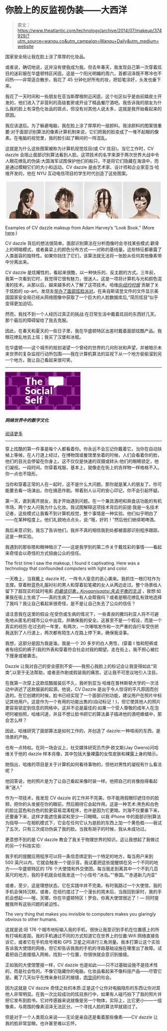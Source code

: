 # 你脸上的反监视伪装——大西洋

> 原文：<https://www.theatlantic.com/technology/archive/2014/07/makeup/374929/?utm_source=wanqu.co&utm_campaign=Wanqu+Daily&utm_medium=website>



国家安全局让我在脸上涂了厚厚的化妆品。

或者说，确切地说，这并没有使我成为我。但去年春天，我发现自己第一次穿着炫目的迷彩服在华盛顿特区闲逛。这是一个阳光明媚的周六，首都沼泽既不寒冷也不闷热——非常适合散步。我花了 45 分钟化好所有的妆，把铅笔涂好，头发也垂下来。

我花了一天时间和一些朋友在亚当斯摩根附近闲逛，这个社区似乎是由前嬉皮士开发的，他们进入了非营利的高级套房或开设了精品餐厅酒吧。我告诉我的朋友为什么我的脸上有深色化妆品的斑点，但没有对其他人说太多，这就是我开始看起来的原因。

 <gpt-ad class="GptAd_root__2eqVh ArticleInjector_root__fjDeh s-native s-native--standard s-native--streamline" format="injector" sizes-at-0="mobile-wide,native,house" targeting-pos="manual-injector" sizes-at-976="desktop-wide,native,house">我应该退后。为了躲避电脑，我在脸上涂了厚厚的一层颜料。我涂颜料的图案很重要:对于面部识别算法的像素计算机制来说，它们把我的脸变成了一堆不起眼的像素。在电脑的视觉里，我的脸引起了瞬间的一阵混乱。

这就是为什么这些图案被称为计算机视觉炫目(或 CV 炫目)。当它工作时，CV dazzle 会阻止面部识别算法看到人脸。这项技术的名字来源于两次世界大战中令人眼花缭乱的伪装:大国海军试图保护他们的船只，不是将它们隐藏在海浪中，而是通过模糊它们的大小和运动。CV dazzle 是由艺术家、设计师和企业家亚当·哈维开发的，他在 NYU 互动电信项目的学生时代创造了这些图案。

<picture class="ArticleInlineImageFigure_picture__HoflP">![](img/a1b237d5a12ef550d84dcf581e9230e5.png)</picture>

Examples of CV dazzle makeup from Adam Harvey’s “Look Book.” (More [here](http://cvdazzle.com).)



CV dazzle 背后的想法很简单。面部识别算法在分析图像时会寻找某些模式:颧骨上的明暗模式，或者鼻梁上的颜色分布方式——对称的基线量。这些特征都暴露了人类面容的独特性。如果你挡住了它们，该算法就无法将一张脸从任何其他像素带中分离出来。

CV dazzle 是炫耀性的，看起来很酷，以一种快乐的、反主题的方式。三年前，我第一次看到它时，我觉得它很有魅力，很迷人。这是一项将计算机与光和颜色混淆的技术。从那以后，越来越多的人了解了这项技术。哈维[向*纽约时报*](http://www.nytimes.com/interactive/2013/12/14/opinion/sunday/20121215_ANTIFACE_OPART.html) 贡献了关于炫脸的 op-art，发烧友[举办了面部炫脸派对](http://antirecognition.tumblr.com/)。在来自斯诺登文件的文件显示美国国家安全局已经从网络图像中获取了一个巨大的人脸数据库后,“简历炫目”似乎变得更加迫切。

然而，我找不到一个人经历过真正的挑战:在日常生活中戴着炫目的东西好几天。那个最后的障碍留给了我去克服。

因此，在春天和夏天的一些日子里，我在华盛顿特区出差时戴着面部炫酷产品。我眼花缭乱地去上班；我买了汉堡和冰棍。

在华盛顿——这个城市的规划渴望一个曾经的世界的几何形状和声望，并被暗示未来世界的复杂监视行动所包围——我在计算机算法的监视下从一个地方偷偷溜到另一个地方。我让自己看起来很可笑。

<aside class="callout">

* * *

[![The Social Self](img/2002573c2157b626fe7ebe8f8a316c9a.png)](https://www.theatlantic.com/special-report/social-self)

##### 网络世界中的数字文化
[阅读更多](https://www.theatlantic.com/special-report/social-self)

* * *

</aside>

穿上炫酷的第一件事是每个人都看着你。你永远不会忘记你戴着它。当你在自动扶梯上等候，在人行道上经过，在博物馆或餐馆里坐着的时候，人们会看着你的脸，他们的目光会停留在你身上。这不仅仅是快速的双摄或转头:他们的眼睛锁定，他们凝视。一段时间。你穿着戏服，基本上，就像走在街上的吉祥物一样格格不入。你一点也不隐形。

当你和穿着正常的人在一起时，这不是什么大问题。那你就是某人的朋友了。你可能要去看一场演出。你在搞恶作剧。带着别人认可的安心印记，你不会引起怀疑。

第一天，直到离开朋友，我才开始遇到问题。在一个兼具酒吧和熟食店功能的有机市场，两个女人问我为什么化妆。我试图解释这项技术背后的前提:我是一名技术记者，这些模式让我看不到计算机视觉，整个事情是一种实验。他们似乎明白了——在某种程度上。他们礼貌地点点头，说:“哦，好的！”然后他们继续喝啤酒。

 <gpt-ad class="GptAd_root__2eqVh ArticleInjector_root__fjDeh s-native s-native--standard s-native--streamline" format="injector" sizes-at-0="mobile-wide,native,house" targeting-pos="manual-injector" sizes-at-976="desktop-wide,native,house">我后来意识到，我忘了告诉他们，我并不真的相信我到处都被面部识别程序跟踪。这是一种实验。

我遇到的那些嗯和眼神暗示了——这是我学到的第二件关于戴炫彩的事情——看起来奇怪会以奇怪的方式扭曲公众的信任。

<aside class="ArticlePullquote_root__YtnHv">The first time I saw the makeup, I found it captivating. Here was a technology that confounded computers with light and color.</aside>

 <gpt-ad class="GptAd_root__2eqVh ArticleInjector_root__fjDeh s-native s-native--standard s-native--streamline" format="injector" sizes-at-0="mobile-wide,native,house" targeting-pos="manual-injector" sizes-at-976="desktop-wide,native,house">一天晚上，当我戴上 dazzle 时，一阵令人窒息的恶心袭来。我抓住一根灯柱作为支撑。穿着粉蓝色礼服衬衫的男人和穿着铅笔裙的女人从两边走过。整个场景给人留下了超现实的延时电影 *[的最佳印象，Koyaanisqatsi:失去平衡的生活](http://en.wikipedia.org/wiki/Koyaanisqatsi)* ，我想:如果我在街上生病了——真的生病了——有人会帮我吗？或者是眼花缭乱有效地选择了我吗？我让自己看起来很奇怪，是不是让自己失去了公众的信任？

请注意我在这里的假设:在受伤或生病的情况下，一些善良的撒玛利亚人将不可避免地从匿名的城市公众中出现，并确保我的安全。这甚至不是一个假设，而是一个真实的经历:在过去的一年里，有两次，一次哮喘发作和一次严重的自行车受伤把我送到了人行道上，两次都有陌生人在路上停下来，确保我没事。

我想，这部分是因为我是谁。我是一个 20 多岁的白人男性，(穿着 t 恤和短裤或者有纽扣的裤子)我的外表和穿着符合社会对我的期望。走在街上，我不担心被拦下搜身或被袭击。

Dazzle 让我对自己的安全感到不安——我担心我脸上的标记会让我变得如此“另类”,以至于无法帮助，或者恶作剧或假装我的痛苦。这让我不可思议地引人注目。

在我第一次穿上这款炫酷服装后不久，我听到亚当·哈维在普林斯顿大学的一次活动中讲述了这款服装的起源。他说，CV Dazzle 是出于令人惊讶的平凡原因而创造的。在它创建的时候，脸书已经实现了一个面部识别功能，建议用户在照片中标记其他用户。这是作为一个有用的功能出售的(自动标记！)，但它使其他人的照片更容易锁定到信息的网格中。这并不总是最佳的:如果一个受人尊敬的成年人在泡吧时被拍照，哈维问道，并且不想让脸书把它的算法鼻子插进他的酒吧蜂蜡中，那会怎么样？

因此，哈维研究了面部算法是如何工作的，并创造了 dazzle:一种喧闹的东西，是场景的产物。

也有一点特权。在同一场会议上，社交媒体研究员杰伊·欧文斯(Jay Owens)问哈维关于他的 dazzle 样本肖像，其中包括大量裸露的女性皮肤和裸露上身的暗示。

她指出，哈维的项目是关于计算机如何看待事物的，但他对男性的凝视有什么看法呢？

他回答说，他的照片是为了让自己看起来像时装一样。他把自己的肖像拍得看起来“迷人”

 <gpt-ad class="GptAd_root__2eqVh ArticleInjector_root__fjDeh s-native s-native--standard s-native--streamline" format="injector" sizes-at-0="mobile-wide,native,house" targeting-pos="manual-injector" sizes-at-976="desktop-wide,native,house">作为一项技术，我发现 CV dazzle 的工作并不完美。你不能用假眼印遮住你的脸颊，把你的头发披在你的眼前，然后期待它会起作用。这是一种艺术:黑色和白色的脸比蓝色和白色的脸更容易混淆程序，也许是因为它更暗。刘海不仅要垂下来，还要垂下来，这样才能遮住鼻梁和至少一只眼睛。以我 iPhone 中的面部识别算法为指导——在相机模式下，它会在任何它认为是脸的东西上加一个黄色框——我试了五次，只有三次成功伪装了我的脸。当我有胡子的时候，我从未成功过。

更意想不到的是 CV dazzle 教会了我关于物理世界的知识。这让我想起了我做过的另一个科技实验:

我手机的提醒应用程序可以将一条信息绑定到一个特定的地方，每当用户来到 500 英尺以内，它就会触发一个提示音。我试着把这些提醒绑在另一个不同的地方——华盛顿特区的 176 个大使馆和外交使团。每当我走到离其中一个不到几百英尺的地方，我的手机就会给我发送一个小信号:“冰岛。”“泰国。”"赤道新几内亚"

或者，至少，这是理想状态。它在实践中并不完美。有时我路过一个大使馆，我的手机会保持沉默。或者，在纽约度过了一个漫长的周末后，当我回到家时，我的手机会想起——哦，天哪，你在华盛顿特区！罗伯，你离大使馆很近了！— 同时提醒我所有这些问题的紧迫性。

<aside class="ArticlePullquote_root__YtnHv">The very thing that makes you invisible to computers makes you glaringly obvious to other humans.</aside>

这就是说:将 176 个城市地标输入我的手机，很快让我意识到手机在位置感上的所有打嗝和差距。我的手机通过不同的方式知道它在世界上的位置:Wifi 网络直接告诉它，或者它在手机信号塔和 GPS 卫星之间进行三角测量。我本打算让这个实验告诉我大使馆的网络，但它却告诉我我的手机的寻路基础设施在哪里出了故障。试着把自己直接插入网格，找到一个位置，你很快就会意识到接缝。

正如我的大使馆警报一样，CV dazzle 也是如此——只不过基础设施不是技术性的，而是社会性的。不像它隐藏你的电脑，化妆品看起来不像科技产品——尽管它是。戴了几天似乎在拽亲身社区的接缝，[肉空间](http://www.urbandictionary.com/define.php?term=meatspace)的社会。

因为这就是 CV dazzle 奇怪之处的本质:正是这个让你对电脑隐形的东西让你对其他人非常明显。在我一次比较成功的炫目旅行中，如果有人碰巧拍下了我的照片并把它发布到脸书，它对传感器来说就像是另一个物体，实际上，比它更小——一组像素，与周围的像素沼泽无法区分。一个寻找人脸的算法早就错过了。

但是对于一个人类观众来说——无论是亲自还是看着那些像素——CV dazzle 让我的脸非常显眼。也许甚至难以忘怀。</gpt-ad></gpt-ad></gpt-ad></gpt-ad> 